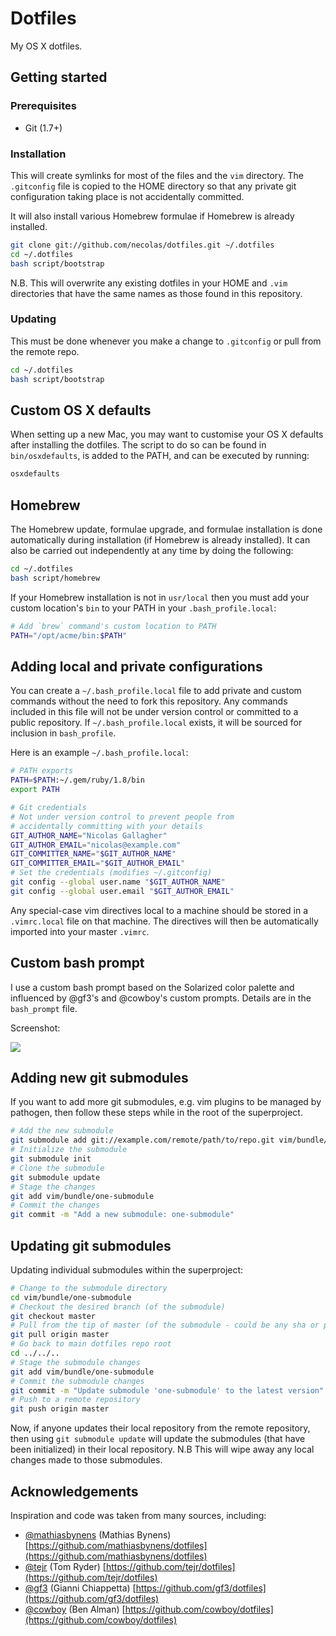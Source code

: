 # Dotfiles

My OS X dotfiles.

## Getting started

### Prerequisites

* Git (1.7+)

### Installation

This will create symlinks for most of the files and the `vim` directory. The
`.gitconfig` file is copied to the HOME directory so that any private git
configuration taking place is not accidentally committed.

It will also install various Homebrew formulae if Homebrew is already
installed.

```bash
git clone git://github.com/necolas/dotfiles.git ~/.dotfiles
cd ~/.dotfiles
bash script/bootstrap
```

N.B. This will overwrite any existing dotfiles in your HOME and `.vim`
directories that have the same names as those found in this repository.

### Updating

This must be done whenever you make a change to `.gitconfig` or pull from the
remote repo.

```bash
cd ~/.dotfiles
bash script/bootstrap
```


## Custom OS X defaults

When setting up a new Mac, you may want to customise your OS X defaults after
installing the dotfiles. The script to do so can be found in `bin/osxdefaults`,
is added to the PATH, and can be executed by running:

```bash
osxdefaults
```


## Homebrew

The Homebrew update, formulae upgrade, and formulae installation is done
automatically during installation (if Homebrew is already installed). It can
also be carried out independently at any time by doing the following:

```bash
cd ~/.dotfiles
bash script/homebrew
```

If your Homebrew installation is not in `usr/local` then you must add your
custom location's `bin` to your PATH in your `.bash_profile.local`:

```bash
# Add `brew` command's custom location to PATH
PATH="/opt/acme/bin:$PATH"
```


## Adding local and private configurations

You can create a `~/.bash_profile.local` file to add private and custom
commands without the need to fork this repository. Any commands included in
this file will not be under version control or committed to a public
repository. If `~/.bash_profile.local` exists, it will be sourced for
inclusion in `bash_profile`.

Here is an example `~/.bash_profile.local`:

```bash
# PATH exports
PATH=$PATH:~/.gem/ruby/1.8/bin
export PATH

# Git credentials
# Not under version control to prevent people from
# accidentally committing with your details
GIT_AUTHOR_NAME="Nicolas Gallagher"
GIT_AUTHOR_EMAIL="nicolas@example.com"
GIT_COMMITTER_NAME="$GIT_AUTHOR_NAME"
GIT_COMMITTER_EMAIL="$GIT_AUTHOR_EMAIL"
# Set the credentials (modifies ~/.gitconfig)
git config --global user.name "$GIT_AUTHOR_NAME"
git config --global user.email "$GIT_AUTHOR_EMAIL"
```

Any special-case vim directives local to a machine should be stored in a
`.vimrc.local` file on that machine. The directives will then be automatically
imported into your master `.vimrc`.


## Custom bash prompt

I use a custom bash prompt based on the Solarized color palette and influenced
by @gf3's and @cowboy's custom prompts. Details are in the `bash_prompt` file.

Screenshot:

![](http://i.imgur.com/DSJ1G.png)


## Adding new git submodules

If you want to add more git submodules, e.g. vim plugins to be managed by
pathogen, then follow these steps while in the root of the superproject.

```bash
# Add the new submodule
git submodule add git://example.com/remote/path/to/repo.git vim/bundle/one-submodule
# Initialize the submodule
git submodule init
# Clone the submodule
git submodule update
# Stage the changes
git add vim/bundle/one-submodule
# Commit the changes
git commit -m "Add a new submodule: one-submodule"
```


## Updating git submodules

Updating individual submodules within the superproject:

```bash
# Change to the submodule directory
cd vim/bundle/one-submodule
# Checkout the desired branch (of the submodule)
git checkout master
# Pull from the tip of master (of the submodule - could be any sha or pointer)
git pull origin master
# Go back to main dotfiles repo root
cd ../../..
# Stage the submodule changes
git add vim/bundle/one-submodule
# Commit the submodule changes
git commit -m "Update submodule 'one-submodule' to the latest version"
# Push to a remote repository
git push origin master
```

Now, if anyone updates their local repository from the remote repository, then
using `git submodule update` will update the submodules (that have been
initialized) in their local repository. N.B This will wipe away any local
changes made to those submodules.


## Acknowledgements

Inspiration and code was taken from many sources, including:

* [@mathiasbynens](https://github.com/mathiasbynens) (Mathias Bynens)
  [https://github.com/mathiasbynens/dotfiles](https://github.com/mathiasbynens/dotfiles)
* [@tejr](https://github.com/tejr) (Tom Ryder)
  [https://github.com/tejr/dotfiles](https://github.com/tejr/dotfiles)
* [@gf3](https://github.com/gf3) (Gianni Chiappetta)
  [https://github.com/gf3/dotfiles](https://github.com/gf3/dotfiles)
* [@cowboy](https://github.com/cowboy) (Ben Alman)
  [https://github.com/cowboy/dotfiles](https://github.com/cowboy/dotfiles)
